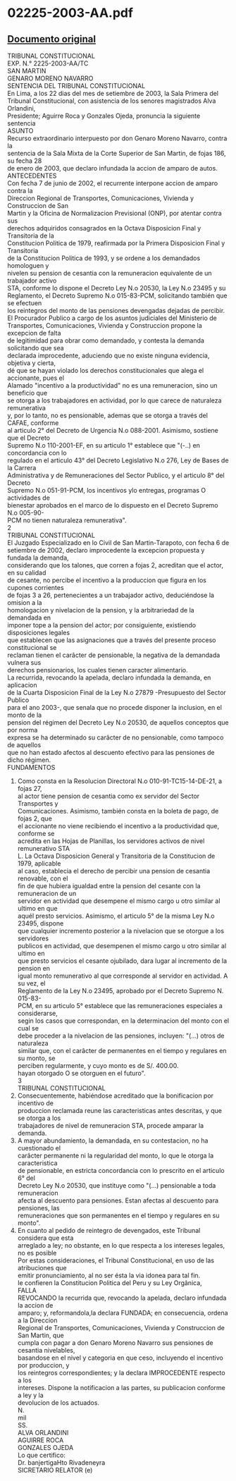
02225-2003-AA.pdf
=================
  
[Documento original](https://tc.gob.pe/jurisprudencia/2003/02225-2003-AA.pdf)  
---  
TRIBUNAL CONSTITUCIONAL  
EXP. N.° 2225-2003-AA/TC  
SAN MARTIN  
GENARO MORENO NAVARRO  
SENTENCIA DEL TRIBUNAL CONSTITUCIONAL  
En Lima, a los 22 dias del mes de setiembre de 2003, la Sala Primera del  
Tribunal Constitucional, con asistencia de los senores magistrados Alva Orlandini,  
Presidente; Aguirre Roca y Gonzales Ojeda, pronuncia la siguiente sentencia  
ASUNTO  
Recurso extraordinario interpuesto por don Genaro Moreno Navarro, contra la  
sentencia de la Sala Mixta de la Corte Superior de San Martin, de fojas 186, su fecha 28  
de enero de 2003, que declaro infundada la accion de amparo de autos.  
ANTECEDENTES  
Con fecha 7 de junio de 2002, el recurrente interpone accion de amparo contra la  
Direccion Regional de Transportes, Comunicaciones, Vivienda y Construccion de San  
Martin y la Oficina de Normalizacion Previsional (ONP), por atentar contra sus  
derechos adquiridos consagrados en la Octava Disposicion Final y Transitoria de la  
Constitucion Politica de 1979, reafirmada por la Primera Disposicion Final y Transitoria  
de la Constitucion Politica de 1993, y se ordene a los demandados homologuen y  
nivelen su pension de cesantia con la remuneracion equivalente de un trabajador activo  
STA, conforme lo dispone el Decreto Ley N.o 20530, la Ley N.o 23495 y su  
Reglamento, el Decreto Supremo N.o 015-83-PCM, solicitando también que se efectuen  
los reintegros del monto de las pensiones devengadas dejadas de percibir.  
El Procurador Publico a cargo de los asuntos judiciales del Ministerio de  
Transportes, Comunicaciones, Vivienda y Construccion propone la excepcion de falta  
de legitimidad para obrar como demandado, y contesta la demanda solicitando que sea  
declarada improcedente, aduciendo que no existe ninguna evidencia, objetiva y cierta,  
dé que se hayan violado los derechos constitucionales que alega el accionante, pues el  
Alamado "incentivo a la productividad" no es una remuneracion, sino un beneficio que  
se otorga a los trabajadores en actividad, por lo que carece de naturaleza remunerativa  
y, por lo tanto, no es pensionable, ademas que se otorga a través del CAFAE, conforme  
al articulo 2° del Decreto de Urgencia N.o 088-2001. Asimismo, sostiene que el Decreto  
Supremo N.o 110-2001-EF, en su articulo 1° establece que "(-..) en concordancia con lo  
regulado en el articulo 43° del Decreto Legislativo N.o 276, Ley de Bases de la Carrera  
Administrativa y de Remuneraciones del Sector Publico, y el articulo 8° del Decreto  
Supremo N.o 051-91-PCM, los incentivos ylo entregas, programas O actividades de  
bienestar aprobados en el marco de lo dispuesto en el Decreto Supremo N.o 005-90-  
PCM no tienen naturaleza remunerativa".  
2  
TRIBUNAL CONSTITUCIONAL  
El Juzgado Especializado en lo Civil de San Martin-Tarapoto, con fecha 6 de  
setiembre de 2002, declaro improcedente la excepcion propuesta y fundada la demanda,  
considerando que los talones, que corren a fojas 2, acreditan que el actor, en su calidad  
de cesante, no percibe el incentivo a la produccion que figura en los cupones corrientes  
de fojas 3 a 26, pertenecientes a un trabajador activo, deduciéndose la omision a la  
homologacion y nivelacion de la pension, y la arbitrariedad de la demandada en  
imponer tope a la pension del actor; por consiguiente, existiendo disposiciones legales  
que establecen que las asignaciones que a través del presente proceso constitucional se  
reclaman tienen el carâcter de pensionable, la negativa de la demandada vulnera sus  
derechos pensionarios, los cuales tienen caracter alimentario.  
La recurrida, revocando la apelada, declaro infundada la demanda, en aplicacion  
de la Cuarta Disposicion Final de la Ley N.o 27879 -Presupuesto del Sector Publico  
para el ano 2003-, que senala que no procede disponer la inclusion, en el monto de la  
pension del régimen del Decreto Ley N.o 20530, de aquellos conceptos que por norma  
expresa se ha determinado su carâcter de no pensionable, como tampoco de aquellos  
que no han estado afectos al descuento efectivo para las pensiones de dicho régimen.  
FUNDAMENTOS  
1. Como consta en la Resolucion Directoral N.o 010-91-TC15-14-DE-21, a fojas 27,  
al actor tiene pension de cesantia como ex servidor del Sector Transportes y  
Comunicaciones. Asimismo, también consta en la boleta de pago, de fojas 2, que  
el accionante no viene recibiendo el incentivo a la productividad que, conforme se  
acredita en las Hojas de Planillas, los servidores activos de nivel remunerativo STA  
L. La Octava Disposicion General y Transitoria de la Constitucion de 1979, aplicable  
al caso, establecia el derecho de percibir una pension de cesantia renovable, con el  
fin de que hubiera igualdad entre la pension del cesante con la remuneracion de un  
servidor en actividad que desempene el mismo cargo u otro similar al ultimo en que  
aquél presto servicios. Asimismo, el articulo 5° de la misma Ley N.o 23495, dispone  
que cualquier incremento posterior a la nivelacion que se otorgue a los servidores  
publicos en actividad, que desempenen el mismo cargo u otro similar al ultimo en  
que presto servicios el cesante ojubilado, dara lugar al incremento de la pension en  
igual monto remunerativo al que corresponde al servidor en actividad. A su vez, el  
Reglamento de la Ley N.o 23495, aprobado por el Decreto Supremo N. 015-83-  
PCM, en su articulo 5° establece que las remuneraciones especiales a considerarse,  
segin los casos que correspondan, en la determinacion del monto con el cual se  
debe proceder a la nivelacion de las pensiones, incluyen: "(...) otros de naturaleza  
similar que, con el carâcter de permanentes en el tiempo y regulares en su monto, se  
perciben regularmente, y cuyo monto es de S/. 400.00.  
hayan otorgado O se otorguen en el futuro".  
3  
TRIBUNAL CONSTITUCIONAL  
3. Consecuentemente, habiéndose acreditado que la bonificacion por incentivo de  
produccion reclamada reune las caracteristicas antes descritas, y que se otorga a los  
trabajadores de nivel de remuneracion STA, procede amparar la demanda.  
4. A mayor abundamiento, la demandada, en su contestacion, no ha cuestionado el  
carâcter permanente ni la regularidad del monto, lo que le otorga la caracteristica  
de pensionable, en estricta concordancia con lo prescrito en el articulo 6° del  
Decreto Ley N.o 20530, que instituye como "(...) pensionable a toda remuneracion  
afecta al descuento para pensiones. Estan afectas al descuento para pensiones, las  
remuneraciones que son permanentes en el tiempo y regulares en su monto".  
5. En cuanto al pedido de reintegro de devengados, este Tribunal considera que esta  
arreglado a ley; no obstante, en lo que respecta a los intereses legales, no es posible  
Por estas consideraciones, el Tribunal Constitucional, en uso de las atribuciones que  
emitir pronunciamiento, al no ser ésta la via idonea para tal fin.  
le confieren la Constitucion Politica del Peru y su Ley Orgânica,  
FALLA  
REVOCANDO la recurrida que, revocando la apelada, declaro infundada la accion de  
amparo; y, reformandola,la declara FUNDADA; en consecuencia, ordena a la Direccion  
Regional de Transportes, Comunicaciones, Vivienda y Construccion de San Martin, que  
cumpla con pagar a don Genaro Moreno Navarro sus pensiones de cesantia nivelables,  
basandose en el nivel y categoria en que ceso, incluyendo el incentivo por produccion, y  
los reintegros correspondientes; y la declara IMPROCEDENTE respecto a los  
intereses. Dispone la notificacion a las partes, su publicacion conforme a ley y la  
devolucion de los actuados.  
N.  
mil  
SS.  
ALVA ORLANDINI  
AGUIRRE ROCA  
GONZALES OJEDA  
Lo que certifico:  
Dr. banjertigaHto Rivadeneyra  
SICRETARIO RELATOR (e)